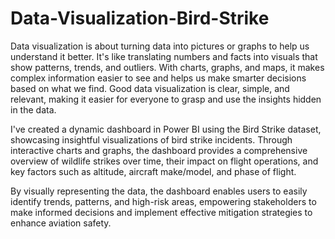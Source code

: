 # Data-Visualization-Bird-Strike

Data visualization is about turning data into pictures or graphs to help us understand it better. It's like translating numbers and facts into visuals that show patterns, trends, and outliers. With charts, graphs, and maps, it makes complex information easier to see and helps us make smarter decisions based on what we find. Good data visualization is clear, simple, and relevant, making it easier for everyone to grasp and use the insights hidden in the data.

I've created a dynamic dashboard in Power BI using the Bird Strike dataset, showcasing insightful visualizations of bird strike incidents. Through interactive charts and graphs, the dashboard provides a comprehensive overview of wildlife strikes over time, their impact on flight operations, and key factors such as altitude, aircraft make/model, and phase of flight.

By visually representing the data, the dashboard enables users to easily identify trends, patterns, and high-risk areas, empowering stakeholders to make informed decisions and implement effective mitigation strategies to enhance aviation safety.
